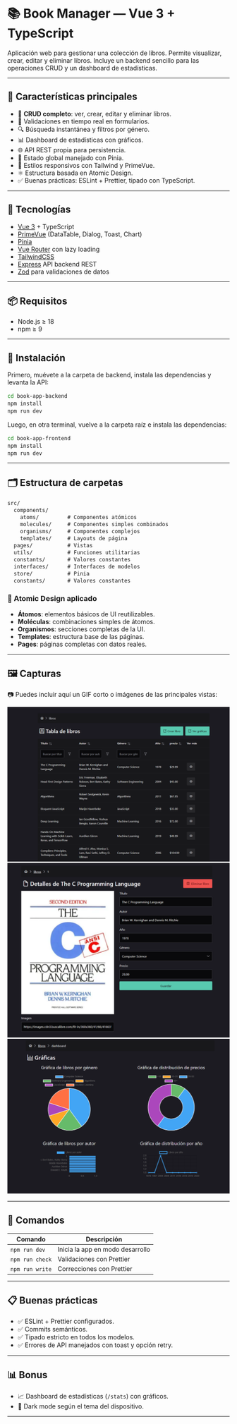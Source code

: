 # 📚 Book Manager — Vue 3 + TypeScript

Aplicación web para gestionar una colección de libros. Permite visualizar, crear, editar y eliminar libros. Incluye un backend sencillo para las operaciones CRUD y un dashboard de estadísticas.

---

## 🚀 **Características principales**

- 📄 **CRUD completo**: ver, crear, editar y eliminar libros.
- 🧪 Validaciones en tiempo real en formularios.
- 🔍 Búsqueda instantánea y filtros por género.
- 📊 Dashboard de estadísticas con gráficos.
- 🌐 API REST propia para persistencia.
- 💾 Estado global manejado con Pinia.
- 🎨 Estilos responsivos con Tailwind y PrimeVue.
- ⚛️ Estructura basada en Atomic Design.
- ✅ Buenas prácticas: ESLint + Prettier, tipado con TypeScript.

---

## 🧰 **Tecnologías**

- [Vue 3](https://vuejs.org/) + TypeScript
- [PrimeVue](https://primevue.org/) (DataTable, Dialog, Toast, Chart)
- [Pinia](https://pinia.vuejs.org/)
- [Vue Router](https://router.vuejs.org/) con lazy loading
- [TailwindCSS](https://tailwindcss.com/)
- [Express](https://expressjs.com/) API backend REST
- [Zod](https://zod.dev/) para validaciones de datos

---

## 📦 **Requisitos**

- Node.js ≥ 18
- npm ≥ 9

---

## 🔷 **Instalación**

Primero, muévete a la carpeta de backend, instala las dependencias y levanta la API:

```bash
cd book-app-backend
npm install
npm run dev
```

Luego, en otra terminal, vuelve a la carpeta raíz e instala las dependencias:

```bash
cd book-app-frontend
npm install
npm run dev
```

---

## 🗂️ **Estructura de carpetas**

```text
src/
  components/
    atoms/         # Componentes atómicos
    molecules/     # Componentes simples combinados
    organisms/     # Componentes complejos
    templates/     # Layouts de página
  pages/           # Vistas
  utils/           # Funciones utilitarias
  constants/       # Valores constantes
  interfaces/      # Interfaces de modelos
  store/           # Pinia
  constants/       # Valores constantes
```

### 📐 Atomic Design aplicado

- **Átomos**: elementos básicos de UI reutilizables.
- **Moléculas**: combinaciones simples de átomos.
- **Organismos**: secciones completas de la UI.
- **Templates**: estructura base de las páginas.
- **Pages**: páginas completas con datos reales.

---

## 🖼️ **Capturas**

📷 Puedes incluir aquí un GIF corto o imágenes de las principales vistas:

![📚 Lista de libros](../book-list.png)
![✍️ Formulario de libro (crear/editar)](../book-details.png)
![ Dashboard de estadísticas](../charts.png)

---

## 🧪 **Comandos**

| Comando         | Descripción                      |
| --------------- | -------------------------------- |
| `npm run dev`   | Inicia la app en modo desarrollo |
| `npm run check` | Validaciones con Prettier        |
| `npm run write` | Correcciones con Prettier        |

---

## 📋 **Buenas prácticas**

- ✅ ESLint + Prettier configurados.
- ✅ Commits semánticos.
- ✅ Tipado estricto en todos los modelos.
- ✅ Errores de API manejados con toast y opción retry.

---

## 📊 **Bonus**

- 📈 Dashboard de estadísticas (`/stats`) con gráficos.
- 🌙 Dark mode según el tema del dispositivo.

---
